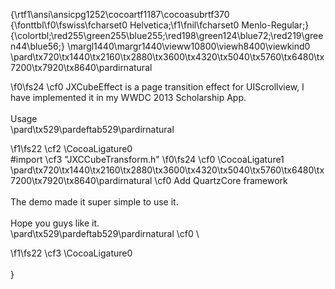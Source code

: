 {\rtf1\ansi\ansicpg1252\cocoartf1187\cocoasubrtf370
{\fonttbl\f0\fswiss\fcharset0 Helvetica;\f1\fnil\fcharset0 Menlo-Regular;}
{\colortbl;\red255\green255\blue255;\red198\green124\blue72;\red219\green44\blue56;}
\margl1440\margr1440\vieww10800\viewh8400\viewkind0
\pard\tx720\tx1440\tx2160\tx2880\tx3600\tx4320\tx5040\tx5760\tx6480\tx7200\tx7920\tx8640\pardirnatural

\f0\fs24 \cf0 JXCubeEffect is a page transition effect for UIScrollview, I have implemented it in my WWDC 2013 Scholarship App.\
\
Usage\
\pard\tx529\pardeftab529\pardirnatural

\f1\fs22 \cf2 \CocoaLigature0 \
#import \cf3 "JXCCubeTransform.h" 
\f0\fs24 \cf0 \CocoaLigature1 \
\pard\tx720\tx1440\tx2160\tx2880\tx3600\tx4320\tx5040\tx5760\tx6480\tx7200\tx7920\tx8640\pardirnatural
\cf0 Add QuartzCore framework\
\
The demo made it super simple to use it.\
\
Hope you guys like it.\
\pard\tx529\pardeftab529\pardirnatural
\cf0 \

\f1\fs22 \cf3 \CocoaLigature0 \
\
}